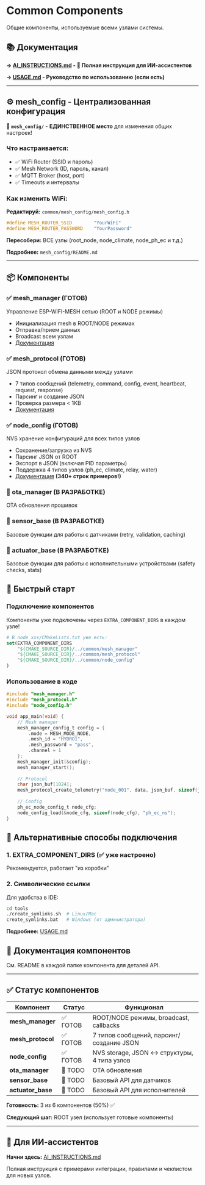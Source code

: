 # Common Components

Общие компоненты, используемые всеми узлами системы.

## 📚 Документация

**→ [AI_INSTRUCTIONS.md](AI_INSTRUCTIONS.md) - 🤖 Полная инструкция для ИИ-ассистентов**

**→ [USAGE.md](USAGE.md) - Руководство по использованию (если есть)**

---

## ⚙️ mesh_config - Централизованная конфигурация

**📁 `mesh_config/`** - **ЕДИНСТВЕННОЕ место** для изменения общих настроек!

### Что настраивается:
- ✅ WiFi Router (SSID и пароль)
- ✅ Mesh Network (ID, пароль, канал)
- ✅ MQTT Broker (host, port)
- ✅ Timeouts и интервалы

### Как изменить WiFi:

**Редактируй:** `common/mesh_config/mesh_config.h`
```c
#define MESH_ROUTER_SSID        "YourWiFi"
#define MESH_ROUTER_PASSWORD    "YourPassword"
```

**Пересобери:** ВСЕ узлы (root_node, node_climate, node_ph_ec и т.д.)

**Подробнее:** `mesh_config/README.md`

---

## 📦 Компоненты

### ✅ mesh_manager (ГОТОВ)
Управление ESP-WIFI-MESH сетью (ROOT и NODE режимы)
- Инициализация mesh в ROOT/NODE режимах
- Отправка/прием данных
- Broadcast всем узлам
- [Документация](mesh_manager/README.md)

### ✅ mesh_protocol (ГОТОВ)
JSON протокол обмена данными между узлами
- 7 типов сообщений (telemetry, command, config, event, heartbeat, request, response)
- Парсинг и создание JSON
- Проверка размера < 1KB
- [Документация](mesh_protocol/README.md)

### ✅ node_config (ГОТОВ)
NVS хранение конфигураций для всех типов узлов
- Сохранение/загрузка из NVS
- Парсинг JSON от ROOT
- Экспорт в JSON (включая PID параметры)
- Поддержка 4 типов узлов (ph_ec, climate, relay, water)
- [Документация](node_config/README.md) **(340+ строк примеров!)**

### 🔄 ota_manager (В РАЗРАБОТКЕ)
OTA обновления прошивок

### 🔄 sensor_base (В РАЗРАБОТКЕ)
Базовые функции для работы с датчиками (retry, validation, caching)

### 🔄 actuator_base (В РАЗРАБОТКЕ)
Базовые функции для работы с исполнительными устройствами (safety checks, stats)

## 🚀 Быстрый старт

### Подключение компонентов

Компоненты уже подключены через `EXTRA_COMPONENT_DIRS` в каждом узле!

```cmake
# В node_xxx/CMakeLists.txt уже есть:
set(EXTRA_COMPONENT_DIRS 
    "${CMAKE_SOURCE_DIR}/../common/mesh_manager"
    "${CMAKE_SOURCE_DIR}/../common/mesh_protocol"
    "${CMAKE_SOURCE_DIR}/../common/node_config"
)
```

### Использование в коде

```c
#include "mesh_manager.h"
#include "mesh_protocol.h"
#include "node_config.h"

void app_main(void) {
    // Mesh manager
    mesh_manager_config_t config = {
        .mode = MESH_MODE_NODE,
        .mesh_id = "HYDRO1",
        .mesh_password = "pass",
        .channel = 1
    };
    mesh_manager_init(&config);
    mesh_manager_start();
    
    // Protocol
    char json_buf[1024];
    mesh_protocol_create_telemetry("node_001", data, json_buf, sizeof(json_buf));
    
    // Config
    ph_ec_node_config_t node_cfg;
    node_config_load(&node_cfg, sizeof(node_cfg), "ph_ec_ns");
}
```

## 🔗 Альтернативные способы подключения

### 1. EXTRA_COMPONENT_DIRS (✅ уже настроено)
Рекомендуется, работает "из коробки"

### 2. Символические ссылки
Для удобства в IDE:
```bash
cd tools
./create_symlinks.sh  # Linux/Mac
create_symlinks.bat   # Windows (от администратора)
```

**Подробнее:** [USAGE.md](USAGE.md)

## 📖 Документация компонентов

См. README в каждой папке компонента для деталей API.

---

## ✅ Статус компонентов

| Компонент | Статус | Функционал |
|-----------|--------|------------|
| **mesh_manager** | ✅ ГОТОВ | ROOT/NODE режимы, broadcast, callbacks |
| **mesh_protocol** | ✅ ГОТОВ | 7 типов сообщений, парсинг/создание JSON |
| **node_config** | ✅ ГОТОВ | NVS storage, JSON ↔ структуры, 4 типа узлов |
| **ota_manager** | 🔄 TODO | OTA обновления |
| **sensor_base** | 🔄 TODO | Базовый API для датчиков |
| **actuator_base** | 🔄 TODO | Базовый API для исполнителей |

**Готовность:** 3 из 6 компонентов (50%) ✅

**Следующий шаг:** ROOT узел (использует готовые компоненты)

---

## 🤖 Для ИИ-ассистентов

**Начни здесь:** [AI_INSTRUCTIONS.md](AI_INSTRUCTIONS.md)

Полная инструкция с примерами интеграции, правилами и чеклистом для новых узлов.

